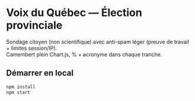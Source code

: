 # Voix du Québec — Élection provinciale

Sondage citoyen (non scientifique) avec anti-spam léger (preuve de travail + limites session/IP).  
Camembert plein Chart.js, % + acronyme dans chaque tranche.

## Démarrer en local
```bash
npm install
npm start
